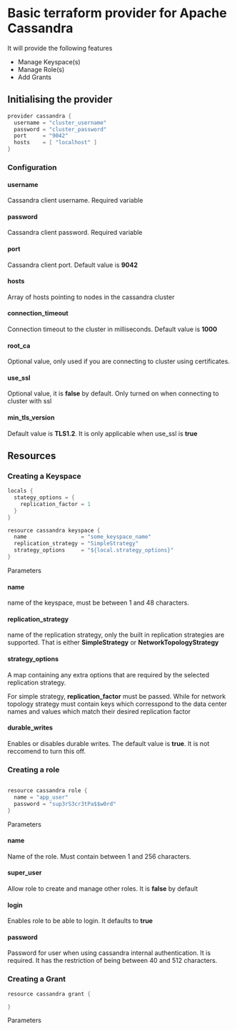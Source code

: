 # Basic terraform provider for Apache Cassandra

It will provide the following features
- Manage Keyspace(s)
- Manage Role(s)
- Add Grants

## Initialising the provider

```java
provider cassandra {
  username = "cluster_username"
  password = "cluster_password"
  port     = "9042"
  hosts    = [ "localhost" ]
}
```

### Configuration

#### username

Cassandra client username. Required variable

#### password

Cassandra client password. Required variable

#### port

Cassandra client port. Default value is __9042__

#### hosts

Array of hosts pointing to nodes in the cassandra cluster

#### connection_timeout

Connection timeout to the cluster in milliseconds. Default value is __1000__

#### root_ca

Optional value, only used if you are connecting to cluster using certificates.

#### use_ssl

Optional value, it is __false__ by default. Only turned on when connecting to cluster with ssl

#### min_tls_version

Default value is __TLS1.2__. It is only applicable when use_ssl is __true__

## Resources

### Creating a Keyspace

```java
locals {
  stategy_options = {
    replication_factor = 1
  }
}

resource cassandra keyspace {
  name                 = "some_keyspace_name"
  replication_strategy = "SimpleStrategy"
  strategy_options     = "${local.strategy_options}"
}

```

Parameters

#### name

name of the keyspace, must be between 1 and 48 characters.

#### replication_strategy

name of the replication strategy, only the built in replication strategies are supported. That is either __SimpleStrategy__ or __NetworkTopologyStrategy__

#### strategy_options
A map containing any extra options that are required by the selected replication strategy.

For simple strategy, **replication_factor** must be passed. While for network topology strategy must contain keys which corresspond to the data center names and values which match their desired replication factor

#### durable_writes

Enables or disables durable writes. The default value is __true__. It is not reccomend to turn this off.


### Creating a role

```java

resource cassandra role {
  name = "app_user"
  password = "sup3rS3cr3tPa$$w0rd"
}

```

Parameters

#### name

Name of the role. Must contain between 1 and 256 characters.

#### super_user

Allow role to create and manage other roles. It is __false__ by default

#### login

Enables role to be able to login. It defaults to __true__

#### password

Password for user when using cassandra internal authentication.
It is required. It has the restriction of being between 40 and 512 characters.

### Creating a Grant

```java
resource cassandra grant {

}
```

Parameters
